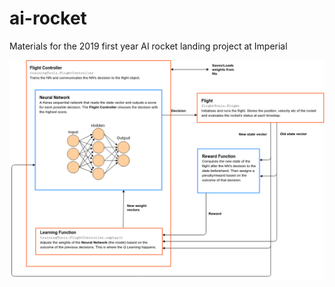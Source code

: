 # ai-rocket
Materials for the 2019 first year AI rocket landing project at Imperial 

![rocket diagram](ai-rocket.png)
